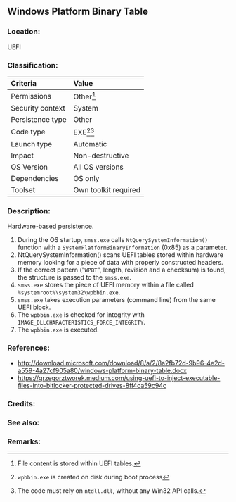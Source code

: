 ## Windows Platform Binary Table <!-- general "title" of the persistence. Good to be unique. -->
<!-- separate sections by two empty lines -->
<!-- do not remove empty sections  -->


### Location: <!-- where to find it -->
UEFI


### Classification: <!-- see "how it works" document. Empty lime must go next. -->

|Criteria|Value|
|:---|:---|
|Permissions|Other[^1]|
|Security context| System |
|Persistence type| Other |
|Code type|EXE[^2][^3]|
|Launch type|Automatic|
|Impact|Non-destructive|
|OS Version|All OS versions|
|Dependencies|OS only|
|Toolset|Own toolkit required|


### Description:<!-- add two EOLs or two spaces at the end of line to create a line break -->
Hardware-based persistence.  
1. During the OS startup, `smss.exe` calls `NtQuerySystemInformation()` function with a `SystemPlatformBinaryInformation` (0x85) as a parameter.  
1. NtQuerySystemInformation() scans UEFI tables stored within hardware memory looking for a piece of data with properly constructed headers.  
1. If the correct pattern ("`WPBT`", length, revision and a checksum) is found, the structure is passed to the `smss.exe`.  
1. `smss.exe` stores the piece of UEFI memory within a file called `%systemroot%\system32\wpbbin.exe`.  
1. `smss.exe` takes execution parameters (command line) from the same UEFI block.  
1. The `wpbbin.exe` is checked for integrity with `IMAGE_DLLCHARACTERISTICS_FORCE_INTEGRITY`.  
1. The `wpbbin.exe` is executed.


### References: <!-- use <...> or [abc](https://...) syntax. Prepend with "- " when more than one -->
- <http://download.microsoft.com/download/8/a/2/8a2fb72d-9b96-4e2d-a559-4a27cf905a80/windows-platform-binary-table.docx>
- <https://grzegorztworek.medium.com/using-uefi-to-inject-executable-files-into-bitlocker-protected-drives-8ff4ca59c94c>

### Credits: <!-- use [abc](https://...) syntax. Prepend with "- " when more than one. -->


### See also: <!-- if refering to the same repo, use [Name](file.md) syntax. -->
<!-- prepend with "- " if more than one -->


### Remarks: <!-- see the usage in the "classification" section. Use only 1:1 references i.e. not refering to the same footnote from two different places -->
[^1]: File content is stored within UEFI tables.
[^2]: `wpbbin.exe` is created on disk during boot process
[^3]: The code must rely on `ntdll.dll`, without any Win32 API calls.
